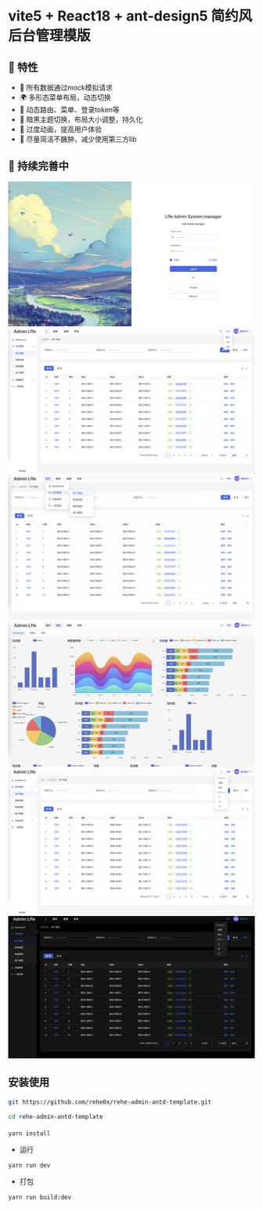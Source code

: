 # vite5 + React18 + ant-design5 简约风后台管理模版

## 🎉 特性
- 💪 所有数据通过mock模拟请求
- 🌍 多形态菜单布局，动态切换
- 💅 动态路由、菜单、登录token等
- 👏 暗黑主题切换，布局大小调整，持久化
- 👏 过度动画，提高用户体验
- 🥳 尽量简洁不臃肿，减少使用第三方lib

## 🎉 持续完善中

![image](src/assets/WX20240602-155255@2x.png)
![image](src/assets/WX20240602-154933@2x.png)
![image](src/assets/WX20240602-155006@2x.png)
![image](src/assets/WX20240602-155024@2x.png)
![image](src/assets/WX20240602-155116@2x.png)
![image](src/assets/WX20240602-155157@2x.png)


## 安装使用

```bash
git https://github.com/rehe0x/rehe-admin-antd-template.git
```


```bash
cd rehe-admin-antd-template

yarn install

```

- 运行

```bash
yarn run dev
```

- 打包

```bash
yarn run build:dev
```




